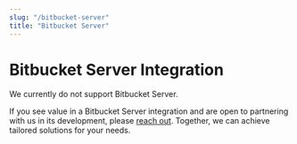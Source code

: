 ```yaml
---
slug: "/bitbucket-server"
title: "Bitbucket Server"
---
```


# Bitbucket Server Integration

We currently do not support Bitbucket Server.

If you see value in a Bitbucket Server integration and are open to partnering with us in its development, please [reach out](contact-us). Together, we can achieve tailored solutions for your needs.
